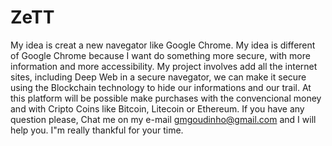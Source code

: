 # ZeTT
My idea is creat a new navegator like Google Chrome. My idea is different of Google Chrome because I want do something more secure, with more information and more accessibility. My project involves add all the internet sites, including Deep Web in a secure navegator, we can make it secure using the Blockchain technology to hide our informations and our trail. At this platform will be possible make purchases with the convencional money and with Cripto Coins like Bitcoin, Litecoin or Ethereum. If you have any question please, Chat me on my e-mail gmgoudinho@gmail.com and I will help you. I"m really thankful for your time.
